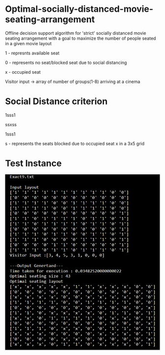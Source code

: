 # Optimal-socially-distanced-movie-seating-arrangement
Offline decision support algorithm for 'strict' socially distanced movie seating arrangement with a goal to maximize the number of people seated in a given movie layout

1 - represnts available seat

0 - represents no seat/blocked seat due to social distancing

x - occupied seat

Visitor input -> array of number of groups(1-8) arriving at a cinema
# Social Distance criterion
1sss1

ssxss

1sss1

s - represents the seats blocked due to occupied seat x in a 3x5 grid

# Test Instance
<img alt="Test Instance" src="images/result.jpg">  

